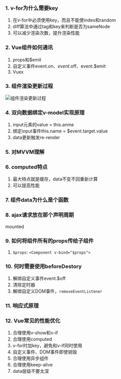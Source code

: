 ### 1. v-for为什么需要key

1. 在v-for中必须使用key，而且不能使index和random
2. diff算法中通过tag和key来判断是否为sameNode
3. 可以减少渲染次数，提升渲染性能

### 2. Vue组件如何通讯

1. props和$emit
2. 自定义事件event.$on、event.$off、event.$emit
3. Vuex

### 3. 组件渲染更新过程
![组件渲染更新过程](https://7years-img.oss-cn-beijing.aliyuncs.com/imooc/%E7%BB%84%E4%BB%B6%E6%B8%B2%E6%9F%93%E6%9B%B4%E6%96%B0%E8%BF%87%E7%A8%8B.png)

### 4. 双向数据绑定v-model实现原理

1. input元素的value = this.anme
2. 绑定input事件this.name = $event.target.value
3. data更新触发re-render

### 5. 对MVVM理解


### 6. computed特点

1. 最大特点就是缓存，data不变不回重新计算
2. 可以提高性能

### 7. 组件data为什么是个函数

### 8. ajax请求放在那个声明周期

mounted

### 9. 如何将组件所有的props传给子组件

1. `$props`: `<Component v-bind="$props">`

### 10. 何时需要使用beforeDestory

1. 解绑自定义事件event.$off
2. 清除定时器
3. 解绑自定义DOM事件，`removeEventListener`

### 11. 响应式原理

### 12. Vue常见的性能优化

1. 合理使用v-show和v-if
2. 合理使用computed
3. v-for时加key，避免和v-if同时使用
4. 自定义事件、DOM事件即使销毁
5. 合理使用异步组件
6. 合理使用keep-alive
7. data层级不要太深
